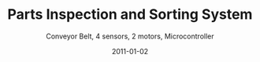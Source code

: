 ---
title: Parts Inspection and Sorting System
subtitle: Conveyor Belt, 4 sensors, 2 motors, Microcontroller
linktext: microcontroller-C-project
websiteurl: https://github.com/TT--/projects-portfolio/blob/master/sorting-system.c
websitename: C Code on GitHub
date: 2011-01-02
img: mecha.jpg
thumbnail: mecha-thumb.jpg
alt: Parts inspection and sorting system using AVR microcontroller.
description: >
    Sorting system for four types of object: white or black plastic, aluminum or steel.
    
    
    As it moves down the conveyor, the part's position is detected by phototransistor.  Another sensor is then activated to measure its relative surface reflectivity.  A container rotated by stepper motor is positioned to catch the object as it leaves the conveyor.


    **Implemented** interrupts handling ADC results and inputs from optical and Hall Effect sensors.


    **Linked queue** stores known objects: enqueue as part is classified and dequeue when part leaves the belt.  LEDs display a count of measured and sorted parts.


    **Adapted** design to address physical hardware constraints: Increased speed of parts bin rotation (system bottleneck) by dynamically adjusting delay between motor coil energizations.


    **Solved** switch bouncing in software by sampling a bit stream to detect transition edge.
---